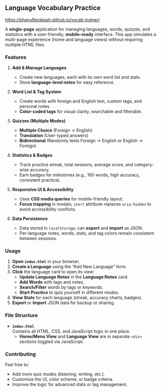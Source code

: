 ## Language Vocabulary Practice
https://bhanu9prakash.github.io/vocab-trainer/

A **single-page** application for managing languages, words, quizzes, and statistics with a user-friendly, **mobile-ready** interface. This app simulates a multi-page experience (home and language views) without requiring multiple HTML files.

### Features

1. **Add & Manage Languages**  
   - Create new languages, each with its own word list and stats.
   - Store **language-level notes** for easy reference.

2. **Word List & Tag System**  
   - Create words with foreign and English text, custom tags, and personal notes.
   - **Color-coded tags** for visual clarity, searchable and filterable.

3. **Quizzes (Multiple Modes)**  
   - **Multiple Choice** (Foreign → English)  
   - **Translation** (User-typed answers)  
   - **Bidirectional** (Randomly tests Foreign → English or English → Foreign)

4. **Statistics & Badges**  
   - Track practice streak, total sessions, average score, and category-wise accuracy.
   - Earn badges for milestones (e.g., 100 words, high accuracy, consistent practice).

5. **Responsive UI & Accessibility**  
   - Uses **CSS media queries** for mobile-friendly layout.  
   - **Focus trapping** in modals; `inert` attribute replaces `aria-hidden` to avoid accessibility conflicts.

6. **Data Persistence**  
   - Data stored in `localStorage`; can **export** and **import** as JSON.  
   - Per-language notes, words, stats, and tag colors remain consistent between sessions.

### Usage

1. **Open `index.html`** in your browser.  
2. **Create a Language** using the “Add New Language” form.  
3. **Click** the language card to open its view:
   - **Update Language Notes** in the **Language Notes** card.
   - **Add Words** with tags and notes.
   - **Search/Filter** words by tags or keywords.
   - **Start Practice** to quiz yourself in different modes.
4. **View Stats** for each language (streak, accuracy charts, badges).
5. **Export** or **Import** JSON data for backup or sharing.

### File Structure

- **`index.html`**  
  Contains all HTML, CSS, and JavaScript logic in one place.  
  - **Home/Menu View** and **Language View** are in separate `<div>` sections toggled via JavaScript.

### Contributing

Feel free to:
- Add more quiz modes (listening, writing, etc.).  
- Customize the UI, color scheme, or badge criteria.  
- Improve the logic for advanced stats or tag management.

